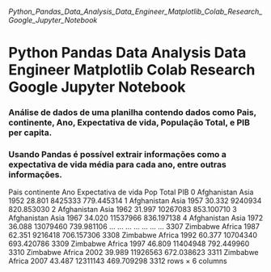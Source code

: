 ###### Python_Pandas_Data_Analysis_Data_Engineer_Matplotlib_Colab_Research_Google_Jupyter_Notebook
# Python Pandas Data Analysis Data Engineer Matplotlib Colab Research Google Jupyter Notebook


### Análise de dados de uma planilha contendo dados como Pais, continente, Ano, Expectativa de vida, População Total, e PIB per capita.
### Usando Pandas é possível extrair informações como a expectativa de vida média para cada ano, entre outras informações.

Pais	continente	Ano	Expectativa de vida	Pop Total	PIB
0	Afghanistan	Asia	1952	28.801	8425333	779.445314
1	Afghanistan	Asia	1957	30.332	9240934	820.853030
2	Afghanistan	Asia	1962	31.997	10267083	853.100710
3	Afghanistan	Asia	1967	34.020	11537966	836.197138
4	Afghanistan	Asia	1972	36.088	13079460	739.981106
...	...	...	...	...	...	...
3307	Zimbabwe	Africa	1987	62.351	9216418	706.157306
3308	Zimbabwe	Africa	1992	60.377	10704340	693.420786
3309	Zimbabwe	Africa	1997	46.809	11404948	792.449960
3310	Zimbabwe	Africa	2002	39.989	11926563	672.038623
3311	Zimbabwe	Africa	2007	43.487	12311143	469.709298
3312 rows × 6 columns
